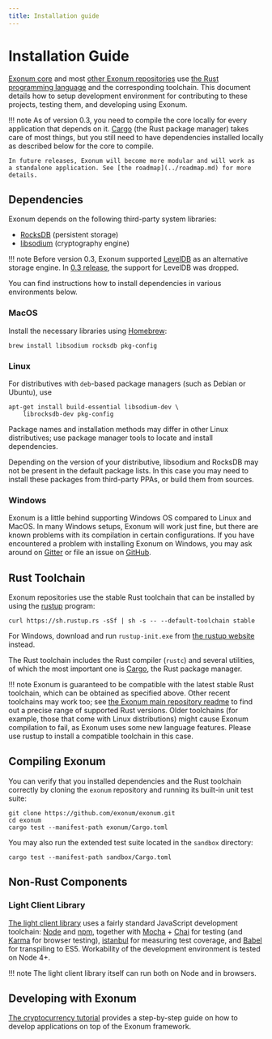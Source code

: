 ```yaml
---
title: Installation guide
---
```

# Installation Guide

[Exonum core][exonum] and most [other Exonum repositories][exonum-org] use
[the Rust programming language][rust] and the corresponding toolchain.
This document details how to setup development environment for contributing
to these projects, testing them, and developing using Exonum.

!!! note
    As of version 0.3, you need to compile the core locally for every application
    that depends on it. [Cargo][cargo] (the Rust package manager) takes care
    of most things, but you still need to have dependencies
    installed locally as described below for the core to compile.

    In future releases, Exonum will become more modular and will work as
    a standalone application. See [the roadmap](../roadmap.md) for more details.

## Dependencies

Exonum depends on the following third-party system libraries:

- [RocksDB][rocksdb] (persistent storage)
- [libsodium][libsodium] (cryptography engine)

!!! note
    Before version 0.3, Exonum supported [LevelDB][leveldb] as an alternative
    storage engine. In [0.3 release][rel0.3.0], the support for LevelDB was dropped.

You can find instructions how to install dependencies in various environments
below.

### MacOS

Install the necessary libraries using [Homebrew][homebrew]:

```shell
brew install libsodium rocksdb pkg-config
```

### Linux

For distributives with `deb`-based package managers (such as Debian or Ubuntu),
use

```shell
apt-get install build-essential libsodium-dev \
    librocksdb-dev pkg-config
```

Package names and installation methods may differ in other Linux distributives;
use package manager tools to locate and install dependencies.

Depending on the version of your distributive, libsodium and RocksDB may not
be present in the default package lists. In this case you may need to install
these packages from third-party PPAs, or build them from sources.

### Windows

Exonum is a little behind supporting Windows OS compared to Linux and MacOS.
In many Windows setups, Exonum will work just fine, but there are known problems
with its compilation in certain configurations. If you have encountered a problem
with installing Exonum on Windows, you may ask around on [Gitter](https://gitter.im/exonum/exonum)
or file an issue on [GitHub](https://github.com/exonum/exonum/issues).

## Rust Toolchain

Exonum repositories use the stable Rust toolchain that can be installed
by using the [rustup](https://www.rustup.rs) program:

```shell
curl https://sh.rustup.rs -sSf | sh -s -- --default-toolchain stable
```

For Windows, download and run `rustup-init.exe` from [the rustup website](https://www.rustup.rs/)
instead.

The Rust toolchain includes the Rust compiler (`rustc`) and several utilities,
of which the most important one is [Cargo][cargo], the Rust package manager.

!!! note
    Exonum is guaranteed to be compatible with
    the latest stable Rust toolchain, which can be obtained as specified above.
    Other recent toolchains may work too; see
    [the Exonum main repository readme][readme] to find out
    a precise range of supported Rust versions.
    Older toolchains (for example, those that come with Linux
    distributions) might cause Exonum compilation to fail, as Exonum uses
    some new language features. Please use rustup to install a compatible toolchain
    in this case.

## Compiling Exonum

You can verify that you installed dependencies and the Rust toolchain correctly
by cloning the `exonum` repository and running its built-in unit test suite:

```shell
git clone https://github.com/exonum/exonum.git
cd exonum
cargo test --manifest-path exonum/Cargo.toml
```

You may also run the extended test suite located in the `sandbox` directory:

```shell
cargo test --manifest-path sandbox/Cargo.toml
```

## Non-Rust Components

### Light Client Library

[The light client library][exonum-client] uses a fairly standard JavaScript
development toolchain:
[Node][nodejs] and [npm][npm], together with [Mocha][mocha] + [Chai][chai] for testing
(and [Karma][karma] for browser testing),
[istanbul][istanbul] for measuring test coverage, and
[Babel][babel] for transpiling to ES5. Workability of the development environment
is tested on Node 4+.

!!! note
    The light client library itself can run both on Node and in browsers.

## Developing with Exonum

[The cryptocurrency tutorial](create-service.md) provides a step-by-step
guide on how to develop applications on top of the Exonum framework.

[exonum]: https://github.com/exonum/exonum/
[readme]: https://github.com/exonum/exonum/#readme
[exonum-org]: http://github.com/exonum/
[rust]: http://rust-lang.org/
[leveldb]: http://leveldb.org/
[rocksdb]: http://rocksdb.org/
[libsodium]: https://download.libsodium.org/doc/
[openssl]: http://openssl.org/
[homebrew]: https://brew.sh/
[cargo]: http://doc.crates.io/guide.html
[exonum-client]: https://github.com/exonum/exonum-client
[nodejs]: http://nodejs.org/
[npm]: http://npmjs.com/
[mocha]: http://mochajs.org/
[chai]: http://chaijs.com/
[karma]: http://karma-runner.github.io/1.0/index.html
[istanbul]: https://istanbul.js.org/
[babel]: http://babeljs.io/
[rel0.3.0]: https://github.com/exonum/exonum/releases/tag/v0.3
